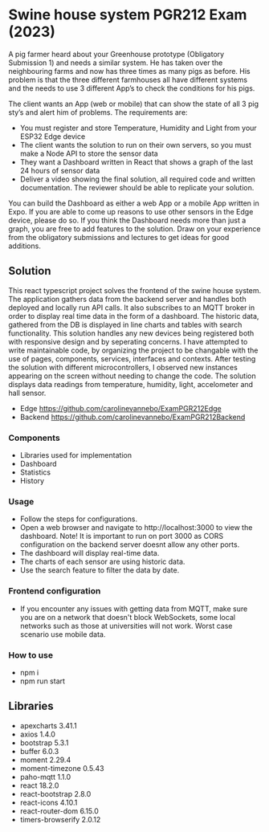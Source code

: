 # Swine house system PGR212 Exam (2023)
A pig farmer heard about your Greenhouse prototype (Obligatory Submission 1) and needs a similar system.
He has taken over the neighbouring farms and now has three times as many pigs as before. His problem is
that the three different farmhouses all have different systems and the needs to use 3 different App’s to check
the conditions for his pigs.

The client wants an App (web or mobile) that can show the state of all 3 pig sty’s and alert him of problems.
The requirements are:
- You must register and store Temperature, Humidity and Light from your ESP32 Edge device
- The client wants the solution to run on their own servers, so you must make a Node API to store the sensor
data
- They want a Dashboard written in React that shows a graph of the last 24 hours of sensor data
- Deliver a video showing the final solution, all required code and written documentation. The reviewer should
be able to replicate your solution.

You can build the Dashboard as either a web App or a mobile App written in Expo. If you are able to come up
reasons to use other sensors in the Edge device, please do so. If you think the Dashboard needs more than
just a graph, you are free to add features to the solution. Draw on your experience from the obligatory
submissions and lectures to get ideas for good additions.

## Solution
This react typescript project solves the frontend of the swine house system. The application gathers data from the backend server and handles both deployed and locally run API calls. It also subscribes to an MQTT broker in order to display real time data in the form of a dashboard. The historic data, gathered from the DB is displayed in line charts and tables with search functionality. This solution handles any new devices being registered both with responsive design and by seperating concerns. I have attempted to write maintainable code, by organizing the project to be changable with the use of pages, components, services, interfaces and contexts. After testing the solution with different microcontrollers, I observed new instances appearing on the screen without needing to change the code. The solution displays data readings from temperature, humidity, light, accelometer and hall sensor.

- Edge https://github.com/carolinevannebo/ExamPGR212Edge
- Backend https://github.com/carolinevannebo/ExamPGR212Backend

### Components
- Libraries used for implementation
- Dashboard
- Statistics
- History

### Usage
- Follow the steps for configurations.
- Open a web browser and navigate to http://localhost:3000 to view the dashboard. Note! It is important to run on port 3000 as CORS configuration on the backend server doesnt allow any other ports.
- The dashboard will display real-time data.
- The charts of each sensor are using historic data.
- Use the search feature to filter the data by date.

### Frontend configuration
- If you encounter any issues with getting data from MQTT, make sure you are on a network that doesn't block WebSockets, some local networks such as those at universities will not work. Worst case scenario use mobile data.

### How to use
- npm i
- npm run start

## Libraries
- apexcharts 3.41.1
- axios 1.4.0
- bootstrap 5.3.1
- buffer 6.0.3
- moment 2.29.4
- moment-timezone 0.5.43
- paho-mqtt 1.1.0
- react 18.2.0
- react-bootstrap 2.8.0
- react-icons 4.10.1
- react-router-dom 6.15.0
- timers-browserify 2.0.12
